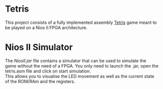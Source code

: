 # Tetris
This project consists of a fully implemented assembly [Tetris](https://en.wikipedia.org/wiki/Tetris) game meant to be played on a Nios II FPGA architecture.

# Nios II Simulator

The _NiosII.jar_ file contains a simulator that can be used to simulate the game without the need of a FPGA. You only need to launch the .jar, open the tetris.asm file and click on start simulation.  
This allows you to visualise the LED movement as well as the current state of the ROM/RAm and the registers.

